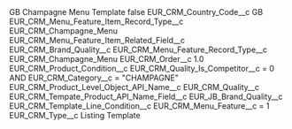 <?xml version="1.0" encoding="UTF-8"?>
<CustomMetadata xmlns="http://soap.sforce.com/2006/04/metadata" xmlns:xsi="http://www.w3.org/2001/XMLSchema-instance" xmlns:xsd="http://www.w3.org/2001/XMLSchema">
    <label>GB Champagne Menu Template</label>
    <protected>false</protected>
    <values>
        <field>EUR_CRM_Country_Code__c</field>
        <value xsi:type="xsd:string">GB</value>
    </values>
    <values>
        <field>EUR_CRM_Menu_Feature_Item_Record_Type__c</field>
        <value xsi:type="xsd:string">EUR_CRM_Champagne_Menu</value>
    </values>
    <values>
        <field>EUR_CRM_Menu_Feature_Item_Related_Field__c</field>
        <value xsi:type="xsd:string">EUR_CRM_Brand_Quality__c</value>
    </values>
    <values>
        <field>EUR_CRM_Menu_Feature_Record_Type__c</field>
        <value xsi:type="xsd:string">EUR_CRM_Champagne_Menu</value>
    </values>
    <values>
        <field>EUR_CRM_Order__c</field>
        <value xsi:type="xsd:double">1.0</value>
    </values>
    <values>
        <field>EUR_CRM_Product_Condition__c</field>
        <value xsi:type="xsd:string">EUR_CRM_Quality_Is_Competitor__c = 0 AND EUR_CRM_Category__c = &quot;CHAMPAGNE&quot;</value>
    </values>
    <values>
        <field>EUR_CRM_Product_Level_Object_API_Name__c</field>
        <value xsi:type="xsd:string">EUR_CRM_Quality__c</value>
    </values>
    <values>
        <field>EUR_CRM_Tempate_Product_API_Name_Field__c</field>
        <value xsi:type="xsd:string">EUR_JB_Brand_Quality__c</value>
    </values>
    <values>
        <field>EUR_CRM_Template_Line_Condition__c</field>
        <value xsi:type="xsd:string">EUR_CRM_Menu_Feature__c = 1</value>
    </values>
    <values>
        <field>EUR_CRM_Type__c</field>
        <value xsi:type="xsd:string">Listing Template</value>
    </values>
</CustomMetadata>
